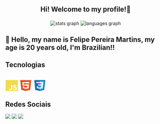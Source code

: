 ### <h2 align="center"> Hi! Welcome to my profile!👋</h2>

###

<div align="center">
  <img src="https://github-readme-stats.vercel.app/api?hide_title=false&hide_rank=false&show_icons=true&include_all_commits=true&count_private=true&disable_animations=false&theme=dark&locale=en&hide_border=false&username=Felipe-Pereira-Martins" height="120" alt="stats graph"/>
  <img src="https://github-readme-stats.vercel.app/api/top-langs?locale=en&hide_title=false&layout=compact&card_width=320&langs_count=5&theme=dark&hide_border=false&username=Felipe-Pereira-Martins" height="120" alt="languages graph"/>
</div>

###  <h2 align="left">💬 Hello, my name is Felipe Pereira Martins, my age is 20 years old, I'm Brazilian!!</h2>

### <h2 align="left"> Tecnologias</h2>
<div align="left" ><br>
  <img align="center" alt="Felipe-Js" height="35" width="40" src="https://raw.githubusercontent.com/devicons/devicon/master/icons/javascript/javascript-plain.svg">
  <img align="center" alt="Felipe-HTML" height="35" width="40" src="https://raw.githubusercontent.com/devicons/devicon/master/icons/html5/html5-original.svg">
  <img align="center" alt="Felipe-CSS" height="35" width="40" src="https://raw.githubusercontent.com/devicons/devicon/master/icons/css3/css3-original.svg">
 </div>
  
  ###
   <h2 align="left"> Redes Sociais </h2>
 
<div align="left"> 
  <a href="https://instagram.com/felip.mzin" target="_blank"><img src="https://img.shields.io/badge/-Instagram-%23E4405F?style=for-the-badge&logo=instagram&logoColor=white" target="_blank" height="35"></a>
  <a href = "mailto:martinsfelipe2013@gmail.com"><img src="https://img.shields.io/badge/-Gmail-%23333?style=for-the-badge&logo=gmail&logoColor=white" target="_blank" height="35"></a>
  <a href="https://www.linkedin.com/in/felipe-pereira-martins/" target="_blank"><img src="https://img.shields.io/badge/-LinkedIn-%230077B5?style=for-the-badge&logo=linkedin&logoColor=white" target="_blank"height="35"></a> 
